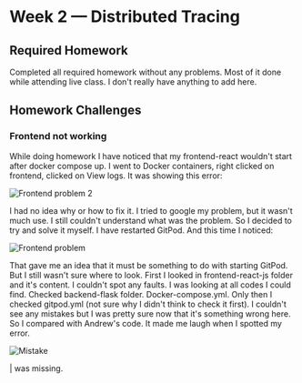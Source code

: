 # Week 2 — Distributed Tracing

## Required Homework

Completed all required homework without any problems. Most of it done while attending live class. I don't really have anything to add here.

## Homework Challenges 

### Frontend not working

While doing homework I have noticed that my frontend-react wouldn't start after docker compose up. I went to Docker containers, right clicked on frontend, clicked on View logs. It was showing this error:

![Frontend problem 2](https://user-images.githubusercontent.com/124433076/222892907-0fa8dbff-4e24-450d-a1bb-f0c44480edf3.png)

I had no idea why or how to fix it. I tried to google my problem, but it wasn't much use. I still couldn't understand what was the problem. So I decided to try and solve it myself. I have restarted GitPod. And this time I noticed:

![Frontend problem](https://user-images.githubusercontent.com/124433076/222893605-2aa289e4-6071-4162-bdde-1b950fc87e77.png)

That gave me an idea that it must be something to do with starting GitPod. But I still wasn't sure where to look. First I looked in frontend-react-js folder and it's content. I couldn't spot any faults. I was looking at all codes I could find. Checked backend-flask folder. Docker-compose.yml. Only then I checked gitpod.yml (not sure why I didn't think to check it first). I couldn't see any mistakes but I was pretty sure now that it's something wrong here. So I compared with Andrew's code. It made me laugh when I spotted my error.

![Mistake](https://user-images.githubusercontent.com/124433076/222894052-1c6f7fbd-aced-4c37-85dd-dd1c1dab94a7.png)

| was missing.
